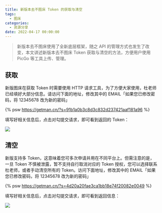 ```yaml
---
title: 新版本去不图床 Token 的获取与清空
tags:
  - 图床
categories:
  - 资源分享
date: 2022-04-17 00:00:00
---
```


> 新版本去不图床使用了全新底层框架，随之 API 的管理方式也发生了改变，本文讲述新版本去不图床 Token 获取与清空的方法，方便用户使用 PicGo 等工具上传、管理。

<!-- more -->

## 获取

新版图床在获取 Token 时需要使用 HTTP 请求工具，为了方便大家使用，杜老师已经填好大部分信息。请访问下面的地址，修改其中的 EMAIL「如果您已修改密码，将 12345678 改为新的密码」

{% psw https://getman.cn/?s=91b1a0b3c8d3c832d237421aaf181a96 %}

填写好相关信息后，点击对勾提交请求，即可看到返回的 Token：

![](https://cdn.dusays.com/2022/04/454-1.jpg)

## 清空

新版支持多 Token，这意味着您可多次申请并用在不同平台上。但需注意的是，一旦 Token 不慎被泄露，暂不支持自行取消对应的 Token 授权，您可以选择联系杜老师，或者手动清空所有的 Token。访问下面地址，修改其中的 EMAIL「如果您已修改密码，将 12345678 改为新的密码」

{% psw https://getman.cn/?s=4d20a20fae3ca1bb18e74f20082e0049 %}

填写好相关信息后，点击对勾提交请求，即可看到返回信息：

![](https://cdn.dusays.com/2022/04/454-2.jpg)
